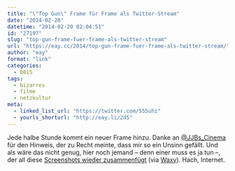 ```yaml
---
title: "\"Top Gun\" Frame für Frame als Twitter-Stream"
date: "2014-02-20"
datetime: "2014-02-20 02:04:51"
id: "27197"
slug: "top-gun-frame-fuer-frame-als-twitter-stream"
url: "https://eay.cc/2014/top-gun-frame-fuer-frame-als-twitter-stream/"
author: "eay"
format: "link"
categories:
  - 0815
tags:
  - bizarres
  - filme
  - netzkultur
meta:
  - linked_list_url: "https://twitter.com/555uhz"
  - yourls_shorturl: "http://eay.li/2d5"
---
```


Jede halbe Stunde kommt ein neuer Frame hinzu. Danke an [@JJBs\_Cinema](https://twitter.com/JJBs_Cinema/status/435877623751647232) für den Hinweis, der zu Recht meinte, dass mir so ein Unsinn gefällt. Und als wäre das nicht genug, hier noch jemand – denn einer muss es ja tun –, der all diese [Screenshots wieder zusammenfügt](http://akrobat.ultim8team.com/tg/) (via [Waxy](http://waxy.org/links)). Hach, Internet.
